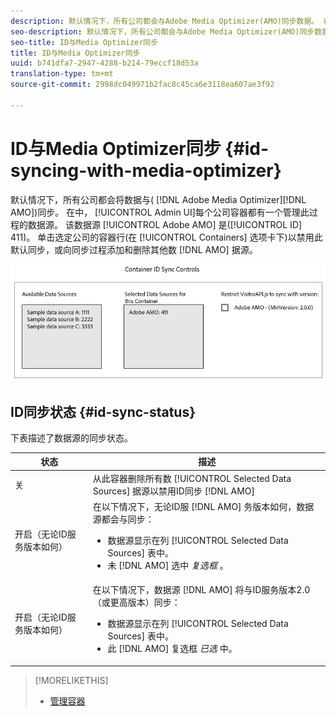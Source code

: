 ```yaml
---
description: 默认情况下，所有公司都会与Adobe Media Optimizer(AMO)同步数据。 在管理员UI中，每个公司容器都有一个管理此过程的数据源。 此数据源是Adobe AMO(ID 411)。 单击选定公司的容器行（在“容器”选项卡下），以禁用此默认同步，或向AMO同步过程添加和删除其他数据源。
seo-description: 默认情况下，所有公司都会与Adobe Media Optimizer(AMO)同步数据。 在管理员UI中，每个公司容器都有一个管理此过程的数据源。 此数据源是Adobe AMO(ID 411)。 单击选定公司的容器行（在“容器”选项卡下），以禁用此默认同步，或向AMO同步过程添加和删除其他数据源。
seo-title: ID与Media Optimizer同步
title: ID与Media Optimizer同步
uuid: b741dfa7-2947-4288-b214-79eccf18d53a
translation-type: tm+mt
source-git-commit: 2998dc049971b2fac8c45ca6e3118ea607ae3f92

---
```



# ID与Media Optimizer同步 {#id-syncing-with-media-optimizer}

默认情况下，所有公司都会将数据与( [!DNL Adobe Media Optimizer][!DNL AMO])同步。 在中， [!UICONTROL Admin UI]每个公司容器都有一个管理此过程的数据源。 该数据源 [!UICONTROL Adobe AMO] 是([!UICONTROL ID] 411)。 单击选定公司的容器行(在 [!UICONTROL Containers] 选项卡下)以禁用此默认同步，或向同步过程添加和删除其他数 [!DNL AMO] 据源。

![](assets/id-sync.png)

## ID同步状态 {#id-sync-status}

下表描述了数据源的同步状态。

| 状态 | 描述 |
|------ | -------- |
| 关 | 从此容器删除所有数 [!UICONTROL Selected Data Sources] 据源以禁用ID同步 [!DNL AMO] |
| 开启（无论ID服务版本如何） | 在以下情况下，无论ID服 [!DNL AMO] 务版本如何，数据源都会与同步： <ul><li>数据源显示在列 [!UICONTROL Selected Data Sources] 表中。</li><li>未 [!DNL AMO] 选中 *复选框* 。</li></ul> |
| 开启（无论ID服务版本如何） | 在以下情况下，数据源 [!DNL AMO] 将与ID服务版本2.0（或更高版本）同步： <ul><li>数据源显示在列 [!UICONTROL Selected Data Sources] 表中。</li><li>此 [!DNL AMO] 复选框 *已选* 中。</li></ul> |

>[!MORELIKETHIS]
>
>* [管理容器](../companies/admin-manage-containers.md#task_61DB5CEECC5049DD8D059C642AC3F967)

